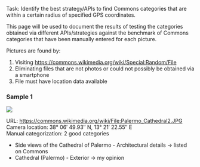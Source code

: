 Task: Identify the best strategy/APIs to find Commons categories that are within a certain radius of specified GPS coordinates.

This page will be used to document the results of testing the categories obtained via different APIs/strategies against the benchmark of Commons categories that have been manually entered for each picture. 

Pictures are found by:

1. Visiting https://commons.wikimedia.org/wiki/Special:Random/File
2. Eliminating files that are not photos or could not possibly be obtained via a smartphone
3. File must have location data available

### Sample 1

![](https://upload.wikimedia.org/wikipedia/commons/thumb/f/f8/Palermo_Cathedral2.JPG/120px-Palermo_Cathedral2.JPG)

URL: https://commons.wikimedia.org/wiki/File:Palermo_Cathedral2.JPG  
Camera location: 38° 06′ 49.93″ N, 13° 21′ 22.55″ E  
Manual categorization: 2 good categories
* Side views of the Cathedral of Palermo - Architectural details -> listed on Commons
* Cathedral (Palermo) - Exterior -> my opinion